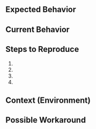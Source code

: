 <!--- Provide a general summary of the issue -->

## Expected Behavior
<!--- Tell us what should happen -->

## Current Behavior
<!--- Tell us what happens instead of the expected behavior -->

## Steps to Reproduce
<!--- Provide an unambiguous set of steps to reproduce this bug.
      Include code to reproduce, if relevant. -->
1.
2.
3.
4.

## Context (Environment)
<!--- How has this issue affected you? What are you trying to accomplish? -->
<!--- Providing context helps us come up with a solution that is most useful in the real world -->

<!--- Service Fabric Runtime and SDK Version --->

<!--- Windows or Linux --->

<!--- Is it a Dev box or Test / Prod box --->

<!--- Cluster size --->


## Possible Workaround
<!--- Have you figured out any possible workaround of this issue --->